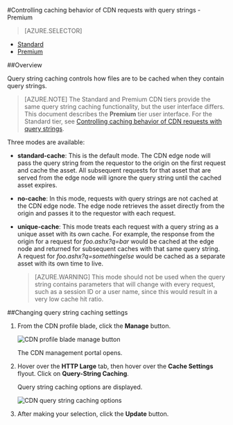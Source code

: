 <properties 
	pageTitle="CDN - Controlling caching behavior of requests with query strings - Premium" 
	description="CDN query string caching controls how files are to be cached when they contain query strings." 
	services="cdn" 
	documentationCenter=".NET" 
	authors="camsoper" 
	manager="dwrede" 
	editor=""/>

<tags
	ms.service="cdn"
	ms.date="12/02/2015"
	wacn.date=""/>

#Controlling caching behavior of CDN requests with query strings - Premium

> [AZURE.SELECTOR]
- [Standard](/documentation/articles/cdn-query-string)
- [Premium](/documentation/articles/cdn-query-string-premium)

##Overview

Query string caching controls how files are to be cached when they contain query strings. 

> [AZURE.NOTE] The Standard and Premium CDN tiers provide the same query string caching functionality, but the user interface differs.  This document describes the **Premium** tier user interface.  For the Standard tier, see [Controlling caching behavior of CDN requests with query strings](/documentation/articles/cdn-query-string).

Three modes are available:

- **standard-cache**:  This is the default mode.  The CDN edge node will pass the query string from the requestor to the origin on the first request and cache the asset.  All subsequent requests for that asset that are served from the edge node will ignore the query string until the cached asset expires. 
- **no-cache**:  In this mode, requests with query strings are not cached at the CDN edge node.  The edge node retrieves the asset directly from the origin and passes it to the requestor with each request. 
- **unique-cache**:  This mode treats each request with a query string as a unique asset with its own cache.  For example, the response from the origin for a request for *foo.ashx?q=bar* would be cached at the edge node and returned for subsequent caches with that same query string.  A request for *foo.ashx?q=somethingelse* would be cached as a separate asset with its own time to live.
	
	>[AZURE.WARNING] This mode should not be used when the query string contains parameters that will change with every request, such as a session ID or a user name, since this would result in a very low cache hit ratio.

##Changing query string caching settings

1. From the CDN profile blade, click the **Manage** button.

	![CDN profile blade manage button](./media/cdn-query-string-premium/cdn-manage-btn.png)
	
	The CDN management portal opens.
	
2. Hover over the **HTTP Large** tab, then hover over the **Cache Settings** flyout.  Click on **Query-String Caching**.
	
	Query string caching options are displayed.
	
	![CDN query string caching options](./media/cdn-query-string-premium/cdn-query-string.png)
	
3. After making your selection, click the **Update** button.




	

